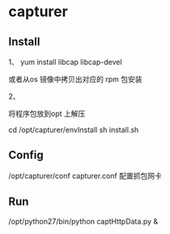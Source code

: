 # capturer
## Install 

1、
yum install libcap libcap-devel

或者从os 镜像中拷贝出对应的 rpm 包安装

2、

将程序包放到opt 上解压 

cd /opt/capturer/envInstall
sh install.sh

## Config

/opt/capturer/conf
capturer.conf  配置抓包网卡

## Run

/opt/python27/bin/python captHttpData.py &
 
